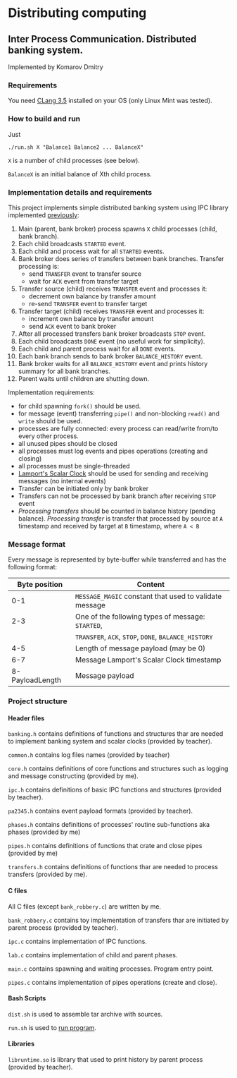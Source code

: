 # Distributing computing

## Inter Process Communication. Distributed banking system.

Implemented by Komarov Dmitry

### Requirements

You need [CLang 3.5](https://pkgs.org/download/clang-3.5) installed on your OS 
(only Linux Mint was tested).

### How to build and run

Just
```
./run.sh X "Balance1 Balance2 ... BalanceX"
```
`X` is a number of child processes (see below).

`BalanceX` is an initial balance of Xth child process.

### Implementation details and requirements

This project implements simple distributed banking system using IPC library
implemented [previously](https://github.com/komarovd95/distributed-classes/tree/feature/lab0-pa1):
1. Main (parent, bank broker) process spawns `X` child processes (child, bank branch).
2. Each child broadcasts `STARTED` event.
3. Each child and process wait for all `STARTED` events.
4. Bank broker does series of transfers between bank branches. Transfer
   processing is:
   * send `TRANSFER` event to transfer source
   * wait for `ACK` event from transfer target
5. Transfer source (child) receives `TRANSFER` event and processes it:
   * decrement own balance by transfer amount
   * re-send `TRANSFER` event to transfer target
6. Transfer target (child) receives `TRANSFER` event and processes it:
   * increment own balance by transfer amount
   * send `ACK` event to bank broker
7. After all processed transfers bank broker broadcasts `STOP` event.
8. Each child broadcasts `DONE` event (no useful work for simplicity).
9. Each child and parent process wait for all `DONE` events.
10. Each bank branch sends to bank broker `BALANCE_HISTORY` event.
11. Bank broker waits for all `BALANCE_HISTORY` event and prints history summary
    for all bank branches.
12. Parent waits until children are shutting down.

Implementation requirements:
* for child spawning `fork()` should be used.
* for message (event) transferring `pipe()` and non-blocking `read()` and `write`
  should be used.
* processes are fully connected: every process can read/write from/to every 
  other process.
* all unused pipes should be closed
* all processes must log events and pipes operations (creating and closing)
* all processes must be single-threaded
* [Lamport's Scalar Clock](https://en.wikipedia.org/wiki/Lamport_timestamps)
  should be used for sending and receiving messages (no internal events)
* Transfer can be initiated only by bank broker
* Transfers can not be processed by bank branch after receiving `STOP` event
* _Processing transfers_ should be counted in balance history (pending balance).
  _Processing transfer_ is transfer that processed by source at `A` timestamp
  and received by target at `B` timestamp, where `A < B`

### Message format

Every message is represented by byte-buffer while transferred and has the 
following format:

| Byte position   | Content                                                |
|-----------------|--------------------------------------------------------|
| 0-1             | `MESSAGE_MAGIC` constant that used to validate message |
| 2-3             | One of the following types of message: `STARTED`,      |
|                 | `TRANSFER`, `ACK`, `STOP`, `DONE`, `BALANCE_HISTORY`   |
| 4-5             | Length of message payload (may be 0)                   |
| 6-7             | Message Lamport's Scalar Clock timestamp               |
| 8-PayloadLength | Message payload                                        |

### Project structure

#### Header files

`banking.h` contains definitions of functions and structures thar are needed to
implement banking system and scalar clocks (provided by teacher).

`common.h` contains log files names (provided by teacher)

`core.h` contains definitions of core functions and structures such as logging
and message constructing (provided by me).

`ipc.h` contains definitions of basic IPC functions and structures (provided by 
teacher).

`pa2345.h` contains event payload formats (provided by teacher).

`phases.h` contains definitions of processes' routine sub-functions aka phases 
(provided by me)

`pipes.h` contains definitions of functions that crate and close pipes (provided
by me)

`transfers.h` contains definitions of functions thar are needed to process
transfers (provided by me).

#### C files

All C files (except `bank_robbery.c`) are written by me.

`bank_robbery.c` contains toy implementation of transfers thar are initiated by
parent process (provided by teacher).

`ipc.c` contains implementation of IPC functions.

`lab.c` contains implementation of child and parent phases.

`main.c` contains spawning and waiting processes. Program entry point.

`pipes.c` contains implementation of pipes operations (create and close).

#### Bash Scripts

`dist.sh` is used to assemble tar archive with sources.

`run.sh` is used to [run program](#how-to-build-and-run).

#### Libraries

`libruntime.so` is library that used to print history by parent process
(provided by teacher).
